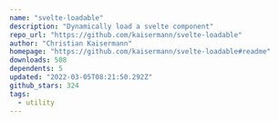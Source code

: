 ```yaml
---
name: "svelte-loadable"
description: "Dynamically load a svelte component"
repo_url: "https://github.com/kaisermann/svelte-loadable"
author: "Christian Kaisermann"
homepage: "https://github.com/kaisermann/svelte-loadable#readme"
downloads: 508
dependents: 5
updated: "2022-03-05T08:21:50.292Z"
github_stars: 324
tags: 
  - utility
---
```

